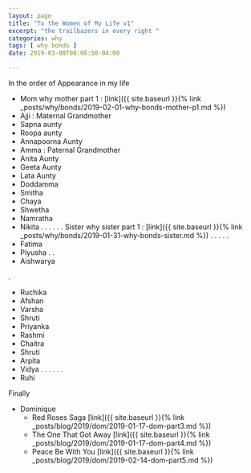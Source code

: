 ```yaml
---
layout: page
title: "To the Women of My Life v1"
excerpt: "the trailbazers in every right "
categories: why
tags: [ why bonds ]
date: 2019-03-08T08:08:50-04:00

---
```



In the order of Appearance in my life 

* Mom 
  why mother part 1 : [link]({{ site.baseurl }}{% link _posts/why/bonds/2019-02-01-why-bonds-mother-p1.md %})
* Ajji : Maternal Grandmother
* Sapna aunty
* Roopa aunty
* Annapoorna Aunty 
* Amma : Paternal Grandmother 
* Anita Aunty
* Geeta Aunty
* Lata Aunty
* Doddamma
* Smitha
* Chaya
* Shwetha
* Namratha
* Nikita
.
.
.
.
.
. Sister 
  why sister part 1 : [link]({{ site.baseurl }}{% link _posts/why/bonds/2019-01-31-why-bonds-sister.md %})
. 
. 
. 
. 
.
* Fatima
* Piyusha
.
.
* Aishwarya 


.
* Ruchika
* Afshan
* Varsha
* Shruti 
* Priyanka
* Rashmi 
* Chaitra
* Shruti
* Arpita
* Vidya
.
.
.
.
.
.
* Ruhi

Finally 
* Dominique 
  * Red Roses Saga [link]({{ site.baseurl }}{% link _posts/blog/2019/dom/2019-01-17-dom-part3.md %})
  * The One That Got Away [link]({{ site.baseurl }}{% link _posts/blog/2019/dom/2019-01-17-dom-part4.md %})
  * Peace Be With You [link]({{ site.baseurl }}{% link _posts/blog/2019/dom/2019-02-14-dom-part5.md %})
